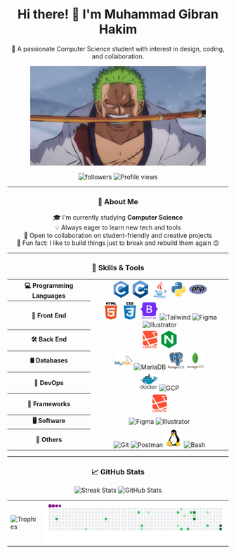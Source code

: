 <h1 align="center">Hi there! 👋 I'm Muhammad Gibran Hakim</h1>
<p align="center">
  🚀 A passionate Computer Science student with interest in design, coding, and collaboration.
</p>

<p align="center">
  <img src="https://raw.githubusercontent.com/Kabimbum/Kabimbum/main/zoro.gif" width="400" alt="Zoro GIF" />
</p>

<p align="center">
  <img alt="followers" src="https://img.shields.io/github/followers/Kabimbum?label=Followers&style=social"> 
  <img src="https://komarev.com/ghpvc/?username=Kabimbum&color=brightgreen" alt="Profile views" />
</p>

---

<h3 align="center">💫 About Me</h3>

<p align="center">
  🎓 I'm currently studying <strong>Computer Science</strong><br>
  💡 Always eager to learn new tech and tools<br>
  🤝 Open to collaboration on student-friendly and creative projects<br>
  🧩 Fun fact: I like to build things just to break and rebuild them again 😉
</p>

---

<h3 align="center">🧠 Skills & Tools</h3>

<table align="center">
  <tr>
    <th>💻 Programming Languages</th>
    <td align="center">
      <img src="https://raw.githubusercontent.com/devicons/devicon/master/icons/c/c-original.svg" width="40" alt="C" />
      <img src="https://raw.githubusercontent.com/devicons/devicon/master/icons/cplusplus/cplusplus-original.svg" width="40" alt="C++" />
      <img src="https://raw.githubusercontent.com/devicons/devicon/master/icons/java/java-original.svg" width="40" alt="Java" />
      <img src="https://raw.githubusercontent.com/devicons/devicon/master/icons/python/python-original.svg" width="40" alt="Python" />
      <img src="https://raw.githubusercontent.com/devicons/devicon/master/icons/php/php-original.svg" width="40" alt="PHP" />
    </td>
  </tr>
  <tr>
    <th>🎨 Front End</th>
    <td align="center">
      <img src="https://raw.githubusercontent.com/devicons/devicon/master/icons/html5/html5-original-wordmark.svg" width="40" alt="HTML5" />
      <img src="https://raw.githubusercontent.com/devicons/devicon/master/icons/css3/css3-original-wordmark.svg" width="40" alt="CSS3" />
      <img src="https://raw.githubusercontent.com/devicons/devicon/master/icons/bootstrap/bootstrap-plain-wordmark.svg" width="40" alt="Bootstrap" />
      <img src="https://www.vectorlogo.zone/logos/tailwindcss/tailwindcss-icon.svg" width="40" alt="Tailwind" />
      <img src="https://www.vectorlogo.zone/logos/figma/figma-icon.svg" width="40" alt="Figma" />
      <img src="https://www.vectorlogo.zone/logos/adobe_illustrator/adobe_illustrator-icon.svg" width="40" alt="Illustrator" />
    </td>
  </tr>
  <tr>
    <th>🛠️ Back End</th>
    <td align="center">
      <img src="https://raw.githubusercontent.com/devicons/devicon/master/icons/laravel/laravel-plain-wordmark.svg" width="40" alt="Laravel" />
      <img src="https://raw.githubusercontent.com/devicons/devicon/master/icons/nginx/nginx-original.svg" width="40" alt="Nginx" />
    </td>
  </tr>
  <tr>
    <th>🛢️ Databases</th>
    <td align="center">
      <img src="https://raw.githubusercontent.com/devicons/devicon/master/icons/mysql/mysql-original-wordmark.svg" width="40" alt="MySQL" />
      <img src="https://www.vectorlogo.zone/logos/mariadb/mariadb-icon.svg" width="40" alt="MariaDB" />
      <img src="https://raw.githubusercontent.com/devicons/devicon/master/icons/postgresql/postgresql-original-wordmark.svg" width="40" alt="PostgreSQL" />
      <img src="https://raw.githubusercontent.com/devicons/devicon/master/icons/mongodb/mongodb-original-wordmark.svg" width="40" alt="MongoDB" />
    </td>
  </tr>
  <tr>
    <th>🚀 DevOps</th>
    <td align="center">
      <img src="https://raw.githubusercontent.com/devicons/devicon/master/icons/docker/docker-original-wordmark.svg" width="40" alt="Docker" />
      <img src="https://www.vectorlogo.zone/logos/google_cloud/google_cloud-icon.svg" width="40" alt="GCP" />
    </td>
  </tr>
  <tr>
    <th>🧩 Frameworks</th>
    <td align="center">
      <img src="https://raw.githubusercontent.com/devicons/devicon/master/icons/laravel/laravel-plain-wordmark.svg" width="40" alt="Laravel" />
    </td>
  </tr>
  <tr>
    <th>🖥️ Software</th>
    <td align="center">
      <img src="https://www.vectorlogo.zone/logos/figma/figma-icon.svg" width="40" alt="Figma" />
      <img src="https://www.vectorlogo.zone/logos/adobe_illustrator/adobe_illustrator-icon.svg" width="40" alt="Illustrator" />
    </td>
  </tr>
  <tr>
    <th>🧰 Others</th>
    <td align="center">
      <img src="https://www.vectorlogo.zone/logos/git-scm/git-scm-icon.svg" width="40" alt="Git" />
      <img src="https://www.vectorlogo.zone/logos/getpostman/getpostman-icon.svg" width="40" alt="Postman" />
      <img src="https://raw.githubusercontent.com/devicons/devicon/master/icons/linux/linux-original.svg" width="40" alt="Linux" />
      <img src="https://www.vectorlogo.zone/logos/gnu_bash/gnu_bash-icon.svg" width="40" alt="Bash" />
    </td>
  </tr>
</table>

---

<h3 align="center">📈 GitHub Stats</h3>
<p align="center">
  <img src="https://github-readme-streak-stats.herokuapp.com/?user=Kabimbum&theme=dracula" alt="Streak Stats" />
  <img src="https://github-readme-stats.vercel.app/api?username=kabimbum&show_icons=true&locale=en" alt="GitHub Stats" />
</p>

<div align="center">
  <table>
  <tr>
    <td>
      <img src="https://github-profile-trophy.vercel.app/?username=Kabimbum&theme=onedark&title=MultiLanguage,Stars,Commit,Followers,Repo,PR" alt="Trophies" />
    </td>
    <td>
      <img src="https://github.com/Kabimbum/Kabimbum/raw/output/github-contribution-grid-snake.gif" alt="snake gif" />
    </td>
  </tr>
</table>


